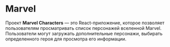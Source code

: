 
# Marvel

Проект **Marvel Characters** — это React-приложение, которое позволяет пользователям просматривать список персонажей вселенной Marvel. Пользователи могут загружать дополнительные персонажи, выбирать определенного героя для просмотра его информации.